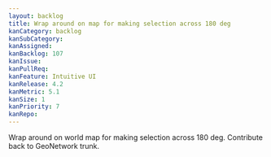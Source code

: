 ```yaml
---
layout: backlog
title: Wrap around on map for making selection across 180 deg
kanCategory: backlog
kanSubCategory:
kanAssigned:
kanBacklog: 107
kanIssue:
kanPullReq:
kanFeature: Intuitive UI
kanRelease: 4.2
kanMetric: 5.1
kanSize: 1
kanPriority: 7
kanRepo:
---
```

Wrap around on world map for making selection across 180 deg. Contribute back to GeoNetwork trunk.
